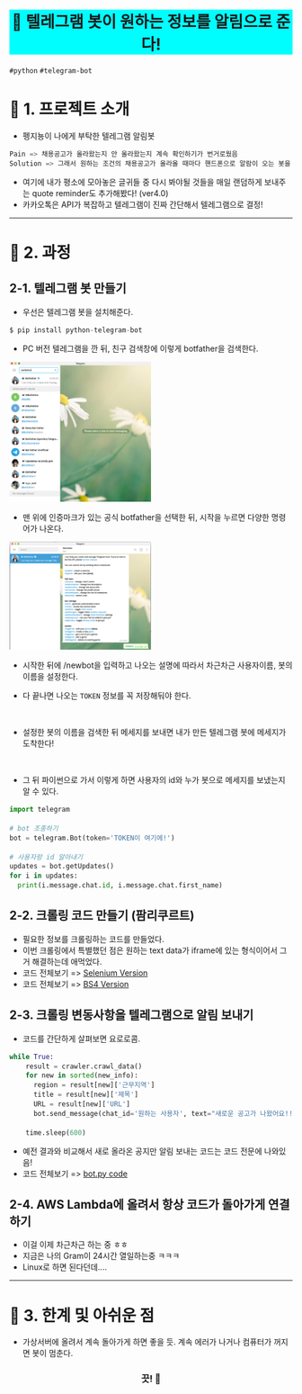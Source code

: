 <h1 align="center" style="background-color:#00FEFE"><strong>🔎 텔레그램 봇이 원하는 정보를 알림으로 준다!</strong></h3>

`#python` `#telegram-bot` 


# 🚦 1. 프로젝트 소개
- 펭지뇽이 나에게 부탁한 텔레그램 알림봇
```python
Pain => 채용공고가 올라왔는지 안 올라왔는지 계속 확인하기가 번거로웠음
Solution => 그래서 원하는 조건의 채용공고가 올라올 때마다 핸드폰으로 알람이 오는 봇을 만들어달라고 부탁한 것.
```
- 여기에 내가 평소에 모아놓은 글귀들 중 다시 봐야될 것들을 매일 랜덤하게 보내주는 quote reminder도 추가해봤다! (ver4.0)
- 카카오톡은 API가 복잡하고 텔레그램이 진짜 간단해서 텔레그램으로 결정!

---

# 🚦 2. 과정
## 2-1. 텔레그램 봇 만들기
- 우선은 텔레그램 봇을 설치해준다.
```python
$ pip install python-telegram-bot
```
- PC 버전 텔레그램을 깐 뒤, 친구 검색창에 이렇게 botfather을 검색한다.

<img src="images/Search_botfather.png" width="50%" height="50%">

- 맨 위에 인증마크가 있는 공식 botfather을 선택한 뒤, 시작을 누르면 다양한 명령어가 나온다.

<img src="images/newbot.png" width="50%" height="50%">

- 시작한 뒤에 /newbot을 입력하고 나오는 설명에 따라서 차근차근 사용자이름, 봇의 이름을 설정한다.  

- 다 끝나면 나오는 `TOKEN` 정보를 꼭 저장해둬야 한다.
<br>

- 설정한 봇의 이름을 검색한 뒤 메세지를 보내면 내가 만든 텔레그램 봇에 메세지가 도착한다!
<br>

- 그 뒤 파이썬으로 가서 이렇게 하면 사용자의 id와 누가 봇으로 메세지를 보냈는지 알 수 있다.
```python
import telegram

# bot 조종하기
bot = telegram.Bot(token='TOKEN이 여기에!')

# 사용자랑 id 알아내기
updates = bot.getUpdates()
for i in updates:
  print(i.message.chat.id, i.message.chat.first_name)
```

## 2-2. 크롤링 코드 만들기 (팜리쿠르트)
- 필요한 정보를 크롤링하는 코드를 만들었다.
- 이번 크롤링에서 특별했던 점은 원하는 text data가 iframe에 있는 형식이어서 그거 해결하는데 애먹었다.
- 코드 전체보기 => [Selenium Version](https://github.com/hw79chopin/Telegram-bot/blob/master/crawling%20bot%20ver1.0/crawler/crawler.py)
- 코드 전체보기 => [BS4 Version](https://github.com/hw79chopin/Telegram-bot/blob/master/crawling%20bot%20ver2.0/crawler.py)

## 2-3. 크롤링 변동사항을 텔레그램으로 알림 보내기
- 코드를 간단하게 살펴보면 요로로콤.
```python
while True:   
    result = crawler.crawl_data()
    for new in sorted(new_info):
      region = result[new]['근무지역']
      title = result[new]['제목']
      URL = result[new]['URL']
      bot.send_message(chat_id='원하는 사용자', text="새로운 공고가 나왔어요!!!\n\n* 지역: {}\n* 제목: <{}>\n\n관심있으면 여길 클릭하숑!\n{}".format(region, title, URL))

    time.sleep(600)
```
- 예전 결과와 비교해서 새로 올라온 공지만 알림 보내는 코드는 코드 전문에 나와있음!
- 코드 전체보기 => [bot.py code](https://github.com/hw79chopin/Telegram-bot/blob/master/bot/bot.py)

## 2-4. AWS Lambda에 올려서 항상 코드가 돌아가게 연결하기
- 이걸 이제 차근차근 하는 중 ㅎㅎ
- 지금은 나의 Gram이 24시간 열일하는중 ㅋㅋㅋ
- Linux로 하면 된다던데....

---

# 🚦 3. 한계 및 아쉬운 점
- 가상서버에 올려서 계속 돌아가게 하면 좋을 듯. 계속 에러가 나거나 컴퓨터가 꺼지면 봇이 멈춘다.

<h3 align="center"><strong>끗! 🙌</strong></h3>
